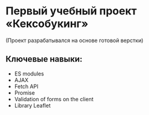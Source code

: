 # Первый учебный проект «Кексобукинг»
(Проект разрабатывался на основе готовой верстки)

## Ключевые навыки:
- ES modules
- AJAX
- Fetch API
- Promise
- Validation of forms on the client
- Library Leaflet

